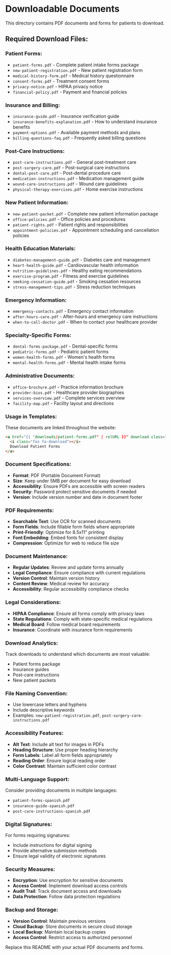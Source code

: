 # Downloadable Documents

This directory contains PDF documents and forms for patients to download.

## Required Download Files:

### Patient Forms:
- `patient-forms.pdf` - Complete patient intake forms package
- `new-patient-registration.pdf` - New patient registration form
- `medical-history-form.pdf` - Medical history questionnaire
- `consent-forms.pdf` - Treatment consent forms
- `privacy-notice.pdf` - HIPAA privacy notice
- `financial-policy.pdf` - Payment and financial policies

### Insurance and Billing:
- `insurance-guide.pdf` - Insurance verification guide
- `insurance-benefits-explanation.pdf` - How to understand insurance benefits
- `payment-options.pdf` - Available payment methods and plans
- `billing-questions-faq.pdf` - Frequently asked billing questions

### Post-Care Instructions:
- `post-care-instructions.pdf` - General post-treatment care
- `post-surgery-care.pdf` - Post-surgical care instructions
- `dental-post-care.pdf` - Post-dental procedure care
- `medication-instructions.pdf` - Medication management guide
- `wound-care-instructions.pdf` - Wound care guidelines
- `physical-therapy-exercises.pdf` - Home exercise instructions

### New Patient Information:
- `new-patient-packet.pdf` - Complete new patient information package
- `office-policies.pdf` - Office policies and procedures
- `patient-rights.pdf` - Patient rights and responsibilities
- `appointment-policies.pdf` - Appointment scheduling and cancellation policies

### Health Education Materials:
- `diabetes-management-guide.pdf` - Diabetes care and management
- `heart-health-guide.pdf` - Cardiovascular health information
- `nutrition-guidelines.pdf` - Healthy eating recommendations
- `exercise-program.pdf` - Fitness and exercise guidelines
- `smoking-cessation-guide.pdf` - Smoking cessation resources
- `stress-management-tips.pdf` - Stress reduction techniques

### Emergency Information:
- `emergency-contacts.pdf` - Emergency contact information
- `after-hours-care.pdf` - After-hours and emergency care instructions
- `when-to-call-doctor.pdf` - When to contact your healthcare provider

### Specialty-Specific Forms:
- `dental-forms-package.pdf` - Dental-specific forms
- `pediatric-forms.pdf` - Pediatric patient forms
- `women-health-forms.pdf` - Women's health forms
- `mental-health-forms.pdf` - Mental health intake forms

### Administrative Documents:
- `office-brochure.pdf` - Practice information brochure
- `provider-bios.pdf` - Healthcare provider biographies
- `services-overview.pdf` - Complete services overview
- `facility-map.pdf` - Facility layout and directions

### Usage in Templates:
These documents are linked throughout the website:
```html
<a href="{{ "downloads/patient-forms.pdf" | relURL }}" download class="download-link">
  <i class="fas fa-download"></i>
  Download Patient Forms
</a>
```

### Document Specifications:
- **Format**: PDF (Portable Document Format)
- **Size**: Keep under 5MB per document for easy download
- **Accessibility**: Ensure PDFs are accessible with screen readers
- **Security**: Password protect sensitive documents if needed
- **Version**: Include version number and date in document footer

### PDF Requirements:
- **Searchable Text**: Use OCR for scanned documents
- **Form Fields**: Include fillable form fields where appropriate
- **Print-Friendly**: Optimize for 8.5x11" printing
- **Font Embedding**: Embed fonts for consistent display
- **Compression**: Optimize for web to reduce file size

### Document Maintenance:
- **Regular Updates**: Review and update forms annually
- **Legal Compliance**: Ensure compliance with current regulations
- **Version Control**: Maintain version history
- **Content Review**: Medical review for accuracy
- **Accessibility**: Regular accessibility compliance checks

### Legal Considerations:
- **HIPAA Compliance**: Ensure all forms comply with privacy laws
- **State Regulations**: Comply with state-specific medical regulations
- **Medical Board**: Follow medical board requirements
- **Insurance**: Coordinate with insurance form requirements

### Download Analytics:
Track downloads to understand which documents are most valuable:
- Patient forms package
- Insurance guides
- Post-care instructions
- New patient packets

### File Naming Convention:
- Use lowercase letters and hyphens
- Include descriptive keywords
- Examples: `new-patient-registration.pdf`, `post-surgery-care-instructions.pdf`

### Accessibility Features:
- **Alt Text**: Include alt text for images in PDFs
- **Heading Structure**: Use proper heading hierarchy
- **Form Labels**: Label all form fields appropriately
- **Reading Order**: Ensure logical reading order
- **Color Contrast**: Maintain sufficient color contrast

### Multi-Language Support:
Consider providing documents in multiple languages:
- `patient-forms-spanish.pdf`
- `insurance-guide-spanish.pdf`
- `post-care-instructions-spanish.pdf`

### Digital Signatures:
For forms requiring signatures:
- Include instructions for digital signing
- Provide alternative submission methods
- Ensure legal validity of electronic signatures

### Security Measures:
- **Encryption**: Use encryption for sensitive documents
- **Access Control**: Implement download access controls
- **Audit Trail**: Track document access and downloads
- **Data Protection**: Follow data protection regulations

### Backup and Storage:
- **Version Control**: Maintain previous versions
- **Cloud Backup**: Store documents in secure cloud storage
- **Local Backup**: Maintain local backup copies
- **Access Control**: Restrict access to authorized personnel

Replace this README with your actual PDF documents and forms.
